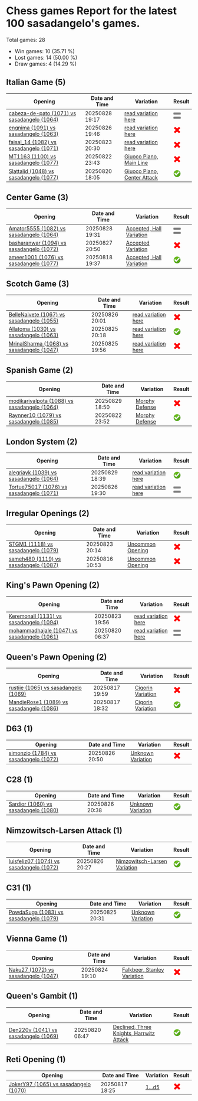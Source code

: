 # Chess games Report for the latest 100 sasadangelo's games.

Total games: 28
- Win games: 10 (35.71 %)
- Lost games: 14 (50.00 %)
- Draw games: 4 (14.29 %)

## Italian Game (5)

| Opening | Date and Time | Variation | Result |
|---------|---------------|-----------|--------|
| [cabeza-de-pato (1071) vs sasadangelo (1064)](https://www.chess.com/game/live/142451193198) | 20250828 19:17 | [read variation here](https://www.chess.com/openings/Giuoco-Piano-Game-Giuoco-Pianissimo-Variation-4...d6) | ![Draw](img/draw.png) |
| [engnima (1091) vs sasadangelo (1063)](https://www.chess.com/game/live/142370549378) | 20250826 19:46 | [read variation here](https://www.chess.com/openings/Giuoco-Piano-Game-Four-Knights-Game) | ![Lose](img/lose.png) |
| [faisal_14 (1082) vs sasadangelo (1071)](https://www.chess.com/game/live/142250556726) | 20250823 20:30 | [read variation here](https://www.chess.com/openings/Giuoco-Piano-Game-Giuoco-Pianissimo-Italian-Four-Knights-Canal-Variation) | ![Lose](img/lose.png) |
| [MT1163 (1100) vs sasadangelo (1077)](https://www.chess.com/game/live/142215780602) | 20250822 23:43 | [Giuoco Piano, Main Line](https://www.chess.com/openings/Giuoco-Piano-Game-Main-Line-Birds-Attack...7.a4-a5-8.b5-Ne7) | ![Lose](img/lose.png) |
| [Slattalid (1048) vs sasadangelo (1077)](https://www.chess.com/game/live/142124619088) | 20250820 18:05 | [Giuoco Piano, Center Attack](https://www.chess.com/openings/Giuoco-Piano-Game-Center-Attack...6.cxd4-Bb4-7.Bd2-Nxe4) | ![Win](img/win.png) |

## Center Game (3)

| Opening | Date and Time | Variation | Result |
|---------|---------------|-----------|--------|
| [Amator5555 (1082) vs sasadangelo (1064)](https://www.chess.com/game/live/142451662002) | 20250828 19:31 | [Accepted, Hall Variation](https://www.chess.com/openings/Center-Game-Accepted-Paulsen-Attack) | ![Draw](img/draw.png) |
| [basharanwar (1094) vs sasadangelo (1072)](https://www.chess.com/game/live/142413681088) | 20250827 20:50 | [Accepted Variation](https://www.chess.com/openings/Danish-Gambit) | ![Lose](img/lose.png) |
| [ameer1001 (1076) vs sasadangelo (1077)](https://www.chess.com/game/live/142046175186) | 20250818 19:37 | [Accepted, Hall Variation](https://www.chess.com/openings/Center-Game-Accepted-Normal-Variation) | ![Win](img/win.png) |

## Scotch Game (3)

| Opening | Date and Time | Variation | Result |
|---------|---------------|-----------|--------|
| [BelleNaivete (1067) vs sasadangelo (1055)](https://www.chess.com/game/live/142371053804) | 20250826 20:01 | [read variation here](https://www.chess.com/openings/Scotch-Game-3...exd4-4.Nxd4-Nxd4-5.Qxd4) | ![Lose](img/lose.png) |
| [Allatoma (1030) vs sasadangelo (1063)](https://www.chess.com/game/live/142330449152) | 20250825 20:18 | [read variation here](https://www.chess.com/openings/Scotch-Game-3...exd4) | ![Win](img/win.png) |
| [MrinalSharma (1068) vs sasadangelo (1047)](https://www.chess.com/game/live/142329715878) | 20250825 19:56 | [read variation here](https://www.chess.com/openings/Scotch-Game-3...exd4-4.Nxd4-Nxd4-5.Qxd4) | ![Lose](img/lose.png) |

## Spanish Game (2)

| Opening | Date and Time | Variation | Result |
|---------|---------------|-----------|--------|
| [modikariyalpota (1088) vs sasadangelo (1064)](https://www.chess.com/game/live/142490827480) | 20250829 18:50 | [Morphy Defense](https://www.chess.com/openings/Ruy-Lopez-Opening-Morphy-Defense-Tarrasch-Variation-5...b5-6.Bb3-Be7) | ![Lose](img/lose.png) |
| [Raynner10 (1079) vs sasadangelo (1085)](https://www.chess.com/game/live/142215948020) | 20250822 23:52 | [Morphy Defense](https://www.chess.com/openings/Ruy-Lopez-Opening-Morphy-Defense-Anderssen-Variation-5...b5-6.Bb3-Be7) | ![Win](img/win.png) |

## London System (2)

| Opening | Date and Time | Variation | Result |
|---------|---------------|-----------|--------|
| [alegriayk (1039) vs sasadangelo (1064)](https://www.chess.com/game/live/142490469932) | 20250829 18:39 | [read variation here](https://www.chess.com/openings/Queens-Pawn-Opening-Zukertort-Chigorin-Variation-3.Bf4-Nf6-4.e3) | ![Win](img/win.png) |
| [Tortue75017 (1076) vs sasadangelo (1071)](https://www.chess.com/game/live/142369995396) | 20250826 19:30 | [read variation here](https://www.chess.com/openings/London-System-3...c5-4.e3-e6) | ![Draw](img/draw.png) |

## Irregular Openings (2)

| Opening | Date and Time | Variation | Result |
|---------|---------------|-----------|--------|
| [STGM1 (1118) vs sasadangelo (1079)](https://www.chess.com/game/live/142250083248) | 20250823 20:14 | [Uncommon Opening](https://www.chess.com/openings/Van-t-Kruijs-Opening-1...e5) | ![Lose](img/lose.png) |
| [sameh480 (1119) vs sasadangelo (1087)](https://www.chess.com/game/live/141949148248) | 20250816 10:53 | [Uncommon Opening](https://www.chess.com/openings/Van-t-Kruijs-Opening-1...e5) | ![Lose](img/lose.png) |

## King's Pawn Opening (2)

| Opening | Date and Time | Variation | Result |
|---------|---------------|-----------|--------|
| [Keremonall (1131) vs sasadangelo (1094)](https://www.chess.com/game/live/142249569518) | 20250823 19:56 | [read variation here](https://www.chess.com/openings/Kings-Pawn-Opening-1...e5) | ![Lose](img/lose.png) |
| [mohammadhajale (1047) vs sasadangelo (1061)](https://www.chess.com/game/live/142101882196) | 20250820 06:37 | [read variation here](https://www.chess.com/openings/Kings-Pawn-Opening-1...e5) | ![Draw](img/draw.png) |

## Queen's Pawn Opening (2)

| Opening | Date and Time | Variation | Result |
|---------|---------------|-----------|--------|
| [rustiie (1065) vs sasadangelo (1069)](https://www.chess.com/game/live/142006972104) | 20250817 19:59 | [Cigorin Variation](https://www.chess.com/openings/Queens-Pawn-Opening-1...d5) | ![Lose](img/lose.png) |
| [MandieRose1 (1089) vs sasadangelo (1086)](https://www.chess.com/game/live/142004195578) | 20250817 18:32 | [Cigorin Variation](https://www.chess.com/openings/Queens-Pawn-Opening-Chigorin-Variation-2...Nf6-3.Nf3) | ![Win](img/win.png) |

## D63 (1)

| Opening | Date and Time | Variation | Result |
|---------|---------------|-----------|--------|
| [simonzio (1784) vs sasadangelo (1072)](https://www.chess.com/game/live/142372572790) | 20250826 20:50 | [Unknown Variation](https://www.chess.com/openings/Queens-Gambit-Declined-Orthodox-Pillsbury-Variation-9...Bb7-10.O-O-c5) | ![Lose](img/lose.png) |

## C28 (1)

| Opening | Date and Time | Variation | Result |
|---------|---------------|-----------|--------|
| [Sardior (1060) vs sasadangelo (1080)](https://www.chess.com/game/live/142372205130) | 20250826 20:38 | [Unknown Variation](https://www.chess.com/openings/Bishops-Opening-Berlin-Vienna-Hybrid-Variation-4...Bb4-5.Nf3) | ![Win](img/win.png) |

## Nimzowitsch-Larsen Attack (1)

| Opening | Date and Time | Variation | Result |
|---------|---------------|-----------|--------|
| [luisfeliz07 (1074) vs sasadangelo (1072)](https://www.chess.com/game/live/142371875044) | 20250826 20:27 | [Nimzowitsch-Larsen Variation](https://www.chess.com/openings/Nimzowitsch-Larsen-Attack-Modern-Variation-2.Bb2-Nc6-3.Nf3) | ![Win](img/win.png) |

## C31 (1)

| Opening | Date and Time | Variation | Result |
|---------|---------------|-----------|--------|
| [PowdaSuga (1083) vs sasadangelo (1079)](https://www.chess.com/game/live/142330851620) | 20250825 20:31 | [Unknown Variation](https://www.chess.com/openings/Kings-Gambit-Declined-Falkbeer-Countergambit-Accepted) | ![Win](img/win.png) |

## Vienna Game (1)

| Opening | Date and Time | Variation | Result |
|---------|---------------|-----------|--------|
| [Naku27 (1072) vs sasadangelo (1047)](https://www.chess.com/game/live/142287980764) | 20250824 19:10 | [Falkbeer, Stanley Variation](https://www.chess.com/openings/Vienna-Game-Falkbeer-Stanley-Reversed-Spanish-Variation) | ![Lose](img/lose.png) |

## Queen's Gambit (1)

| Opening | Date and Time | Variation | Result |
|---------|---------------|-----------|--------|
| [Den220v (1041) vs sasadangelo (1069)](https://www.chess.com/game/live/142102112010) | 20250820 06:47 | [Declined, Three Knights, Harrwitz Attack](https://www.chess.com/openings/Queens-Gambit-Declined-Three-Knights-Variation-4...Be7-5.e3-O-O) | ![Win](img/win.png) |

## Reti Opening (1)

| Opening | Date and Time | Variation | Result |
|---------|---------------|-----------|--------|
| [JokerY97 (1065) vs sasadangelo (1070)](https://www.chess.com/game/live/142003935284) | 20250817 18:25 | [1...d5](https://www.chess.com/openings/Reti-Opening-1...d5) | ![Lose](img/lose.png) |
